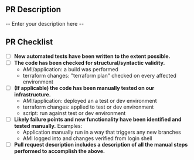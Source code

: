 ## PR Description
-- Enter your description here --

## PR Checklist
* [ ] **New automated tests have been written to the extent possible.**
* [ ] **The code has been checked for structural/syntactic validity.**
	- AMI/application: a build was performed
	- terraform changes: "terraform plan" checked on every affected environment
* [ ] **(If applicable) the code has been manually tested on our infrastructure.**
	- AMI/application: deployed an a test or dev environment
	- terraform changes: applied to test or dev environment
	- script: run against test or dev environment
* [ ] **Likely failure points and new functionality have been identified and tested manually.**
	Examples:
	- Application manually run in a way that triggers any new branches
	- AMI logged into and changes verified from login shell
* [ ] **Pull request description includes a description of all the manual steps performed to accomplish the above.**
